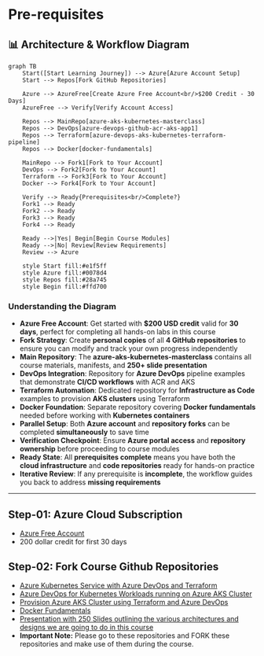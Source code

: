 # Pre-requisites

## 📊 Architecture & Workflow Diagram

```mermaid
graph TB
    Start([Start Learning Journey]) --> Azure[Azure Account Setup]
    Start --> Repos[Fork GitHub Repositories]
    
    Azure --> AzureFree[Create Azure Free Account<br/>$200 Credit - 30 Days]
    AzureFree --> Verify[Verify Account Access]
    
    Repos --> MainRepo[azure-aks-kubernetes-masterclass]
    Repos --> DevOps[azure-devops-github-acr-aks-app1]
    Repos --> Terraform[azure-devops-aks-kubernetes-terraform-pipeline]
    Repos --> Docker[docker-fundamentals]
    
    MainRepo --> Fork1[Fork to Your Account]
    DevOps --> Fork2[Fork to Your Account]
    Terraform --> Fork3[Fork to Your Account]
    Docker --> Fork4[Fork to Your Account]
    
    Verify --> Ready{Prerequisites<br/>Complete?}
    Fork1 --> Ready
    Fork2 --> Ready
    Fork3 --> Ready
    Fork4 --> Ready
    
    Ready -->|Yes| Begin[Begin Course Modules]
    Ready -->|No| Review[Review Requirements]
    Review --> Azure
    
    style Start fill:#e1f5ff
    style Azure fill:#0078d4
    style Repos fill:#28a745
    style Begin fill:#ffd700
```

### Understanding the Diagram

- **Azure Free Account**: Get started with **$200 USD credit** valid for **30 days**, perfect for completing all hands-on labs in this course
- **Fork Strategy**: Create **personal copies** of all **4 GitHub repositories** to ensure you can modify and track your own progress independently
- **Main Repository**: The **azure-aks-kubernetes-masterclass** contains all course materials, manifests, and **250+ slide presentation**
- **DevOps Integration**: Repository for **Azure DevOps** pipeline examples that demonstrate **CI/CD workflows** with ACR and AKS
- **Terraform Automation**: Dedicated repository for **Infrastructure as Code** examples to provision **AKS clusters** using Terraform
- **Docker Foundation**: Separate repository covering **Docker fundamentals** needed before working with **Kubernetes containers**
- **Parallel Setup**: Both **Azure account** and **repository forks** can be completed **simultaneously** to save time
- **Verification Checkpoint**: Ensure **Azure portal access** and **repository ownership** before proceeding to course modules
- **Ready State**: All **prerequisites complete** means you have both the **cloud infrastructure** and **code repositories** ready for hands-on practice
- **Iterative Review**: If any prerequisite is **incomplete**, the workflow guides you back to address **missing requirements**

---

## Step-01: Azure Cloud Subscription
- [Azure Free Account](https://azure.microsoft.com/en-in/free/)
- 200 dollar credit for first 30 days

## Step-02: Fork Course Github Repositories
- [Azure Kubernetes Service with Azure DevOps and Terraform](https://github.com/stacksimplify/azure-aks-kubernetes-masterclass)
- [Azure DevOps for Kubernetes Workloads running on Azure AKS Cluster](https://github.com/stacksimplify/azure-devops-github-acr-aks-app1)
- [Provision Azure AKS Cluster using Terraform and Azure DevOps](https://github.com/stacksimplify/azure-devops-aks-kubernetes-terraform-pipeline)
- [Docker Fundamentals](https://github.com/stacksimplify/docker-fundamentals)
- [Presentation with 250 Slides outlining the various architectures and designs we are going to do in this course](https://github.com/stacksimplify/azure-aks-kubernetes-masterclass/tree/master/ppt-presentation)
- **Important Note:** Please go to these repositories and FORK these repositories and make use of them during the course.

